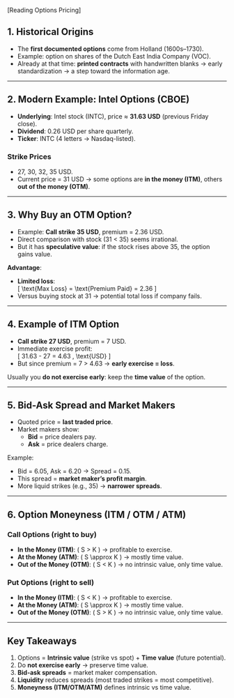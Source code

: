 [Reading Options Pricing]

## 1. Historical Origins
- The **first documented options** come from Holland (1600s–1730).  
- Example: option on shares of the Dutch East India Company (VOC).  
- Already at that time: **printed contracts** with handwritten blanks → early standardization → a step toward the information age.  

---

## 2. Modern Example: Intel Options (CBOE)
- **Underlying**: Intel stock (INTC), price ≈ **31.63 USD** (previous Friday close).  
- **Dividend**: 0.26 USD per share quarterly.  
- **Ticker**: INTC (4 letters → Nasdaq-listed).  

### Strike Prices
- 27, 30, 32, 35 USD.  
- Current price = 31 USD → some options are **in the money (ITM)**, others **out of the money (OTM)**.  

---

## 3. Why Buy an OTM Option?
- Example: **Call strike 35 USD**, premium = 2.36 USD.  
- Direct comparison with stock (31 < 35) seems irrational.  
- But it has **speculative value**: if the stock rises above 35, the option gains value.  

**Advantage**:  
- **Limited loss**:  
  \[
  \text{Max Loss} = \text{Premium Paid} = 2.36
  \]  
- Versus buying stock at 31 → potential total loss if company fails.  

---

## 4. Example of ITM Option
- **Call strike 27 USD**, premium = 7 USD.  
- Immediate exercise profit:  
  \[
  31.63 - 27 = 4.63 \, \text{USD}
  \]  
- But since premium = 7 > 4.63 → **early exercise = loss**.  

Usually you **do not exercise early**: keep the **time value** of the option.  

---

## 5. Bid-Ask Spread and Market Makers
- Quoted price = **last traded price**.  
- Market makers show:  
  - **Bid** = price dealers pay.  
  - **Ask** = price dealers charge.  

Example:  
- Bid = 6.05, Ask = 6.20 → Spread = 0.15.  
- This spread = **market maker’s profit margin**.  
- More liquid strikes (e.g., 35) → **narrower spreads**.  

---

## 6. Option Moneyness (ITM / OTM / ATM)

### Call Options (right to buy)
- **In the Money (ITM)**: \( S > K \) → profitable to exercise.  
- **At the Money (ATM)**: \( S \approx K \) → mostly time value.  
- **Out of the Money (OTM)**: \( S < K \) → no intrinsic value, only time value.  

### Put Options (right to sell)
- **In the Money (ITM)**: \( S < K \) → profitable to exercise.  
- **At the Money (ATM)**: \( S \approx K \) → mostly time value.  
- **Out of the Money (OTM)**: \( S > K \) → no intrinsic value, only time value.  

---

##  Key Takeaways
1. Options = **Intrinsic value** (strike vs spot) + **Time value** (future potential).  
2. Do **not exercise early** → preserve time value.  
3. **Bid-ask spreads** = market maker compensation.  
4. **Liquidity** reduces spreads (most traded strikes = most competitive).  
5. **Moneyness (ITM/OTM/ATM)** defines intrinsic vs time value.  

